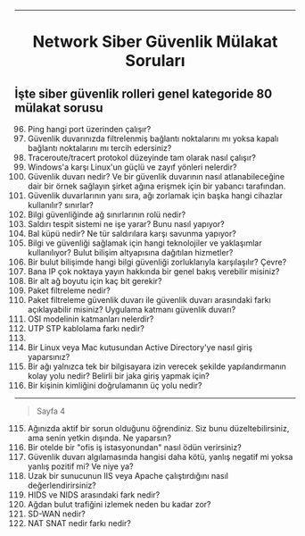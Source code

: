 <a name="top"></a>

---
<h1 align="center"> Network Siber Güvenlik Mülakat Soruları</h1>

<h2 align="left">İşte siber güvenlik rolleri genel kategoride 80 mülakat sorusu</h2>

96. Ping hangi port üzerinden çalışır?
97. Güvenlik duvarınızda filtrelenmiş bağlantı noktalarını mı yoksa kapalı bağlantı noktalarını mı tercih edersiniz?
98. Traceroute/tracert protokol düzeyinde tam olarak nasıl çalışır?
99. Windows'a karşı Linux'un güçlü ve zayıf yönleri nelerdir?
100. Güvenlik duvarı nedir? Ve bir güvenlik duvarının nasıl atlanabileceğine dair bir örnek sağlayın
şirket ağına erişmek için bir yabancı tarafından.
101. Güvenlik duvarlarının yanı sıra, ağı zorlamak için başka hangi cihazlar kullanılır?
sınırlar?
102. Bilgi güvenliğinde ağ sınırlarının rolü nedir?
103. Saldırı tespit sistemi ne işe yarar? Bunu nasıl yapıyor?
104. Bal küpü nedir? Ne tür saldırılara karşı savunma yapıyor?
105. Bilgi ve güvenliği sağlamak için hangi teknolojiler ve yaklaşımlar kullanılıyor? Bulut bilişim altyapısına dağıtılan hizmetler?
106. Bir bulut bilişimde hangi bilgi güvenliği zorluklarıyla karşılaşılır? Çevre?
107. Bana IP çok noktaya yayın hakkında bir genel bakış verebilir misiniz?
108. Bir alt ağ boyutu için kaç bit gerekir?
109. Paket filtreleme nedir?
110. Paket filtreleme güvenlik duvarı ile güvenlik duvarı arasındaki farkı açıklayabilir misiniz? Uygulama katmanı güvenlik duvarı?
111. OSI modelinin katmanları nelerdir?
112. UTP STP kablolama farkı nedir?
113. 
114. Bir Linux veya Mac kutusundan Active Directory'ye nasıl giriş yaparsınız?
115. Bir ağı yalnızca tek bir bilgisayara izin verecek şekilde yapılandırmanın kolay yolu nedir? Belirli bir jaka giriş yapmak için?
116. Bir kişinin kimliğini doğrulamanın üç yolu nedir?
________________________________________  
> Sayfa 4

115. Ağınızda aktif bir sorun olduğunu öğrendiniz. Siz bunu düzeltebilirsiniz, ama senin yetkin dışında. Ne yaparsın?
116. Bir otelde bir "ofis iş istasyonundan" nasıl ödün verirsiniz?
117. Güvenlik duvarı algılamasında hangisi daha kötü, yanlış negatif mi yoksa yanlış pozitif mi? Ve niye ya?
118. Uzak bir sunucunun IIS veya Apache çalıştırdığını nasıl değerlendirirsiniz?
119. HIDS ve NIDS arasındaki fark nedir?
120. Ağdan bulut trafiğini izlemek neden bu kadar zor?
121. SD-WAN nedir?
122. NAT SNAT nedir farkı nedir?
